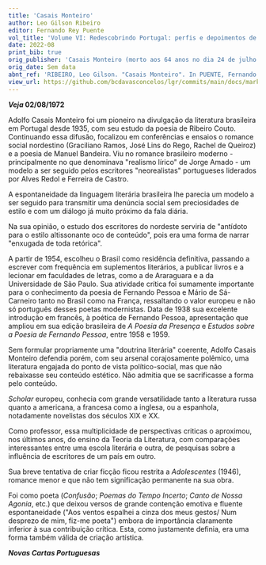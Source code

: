 ```yaml
---
title: 'Casais Monteiro'
author: Leo Gilson Ribeiro
editor: Fernando Rey Puente
vol_title: 'Volume VI: Redescobrindo Portugal: perfis e depoimentos de alguns escritores portugueses'
date: 2022-08
print_bib: true
orig_publisher: 'Casais Monteiro (morto aos 64 anos no dia 24 de julho de 1972 em São Paulo quando se preparava para ministrar um curso de Teoria da Literatura na FFLCH da USP)'
orig_date: Sem data
abnt_ref: 'RIBEIRO, Leo Gilson. "Casais Monteiro". In PUENTE, Fernando Rey (org.) <em>Volume 6: Redescobrindo Portugal: perfis e depoimentos de alguns escritores portugueses</em>, 2022. Publicação original: Casais Monteiro (morto aos 64 anos no dia 24 de julho de 1972 em São Paulo quando se preparava para ministrar um curso de Teoria da Literatura na FFLCH da USP), Sem data. URL: <a href="yml_view_url">https://github.com/bcdavasconcelos/lgr/commits/main/docs/markdown/volume-6/17-tres-breves-noticias-sobre-escritores-ou-livros-portugueses/00-casais-monteiro</a>'
view_url: https://github.com/bcdavasconcelos/lgr/commits/main/docs/markdown/volume-6/17-tres-breves-noticias-sobre-escritores-ou-livros-portugueses/00-casais-monteiro
---
```


***Veja* 02/08/1972**

Adolfo Casais Monteiro foi um pioneiro na divulgação da literatura brasileira em Portugal desde 1935, com seu estudo da poesia de Ribeiro Couto. Continuando essa difusão, focalizou em conferências e ensaios o romance social nordestino (Graciliano Ramos, José Lins do Rego, Rachel de Queiroz) e a poesia de Manuel Bandeira. Viu no romance brasileiro moderno - principalmente no que denominava "realismo lírico" de Jorge Amado - um modelo a ser seguido pelos escritores "neorealistas" portugueses liderados por Alves Redol e Ferreira de Castro.

A espontaneidade da linguagem literária brasileira lhe parecia um modelo a ser seguido para transmitir uma denúncia social sem preciosidades de estilo e com um diálogo já muito próximo da fala diária.

Na sua opinião, o estudo dos escritores do nordeste serviria de "antídoto para o estilo altissonante oco de conteúdo", pois era uma forma de narrar "enxugada de toda retórica".

A partir de 1954, escolheu o Brasil como residência definitiva, passando a escrever com frequência em suplementos literários, a publicar livros e a lecionar em faculdades de letras, como a de Araraguara e a da Universidade de São Paulo. Sua atividade crítica foi sumamente importante para o conhecimento da poesia de Fernando Pessoa e Mário de Sá-Carneiro tanto no Brasil como na França, ressaltando o valor europeu e não só português desses poetas modernistas. Data de 1938 sua excelente introdução em francês, à poética de Fernando Pessoa, apresentação que ampliou em sua edição brasileira de *A Poesia da Presença* e *Estudos sobre a Poesia de Fernando Pessoa*, entre 1958 e 1959.

Sem formular propriamente uma "doutrina literária" coerente, Adolfo Casais Monteiro defendia porém, com seu arsenal corajosamente polêmico, uma literatura engajada do ponto de vista político-social, mas que não rebaixasse seu conteúdo estético. Não admitia que se sacrificasse a forma pelo conteúdo.

*Scholar* europeu, conhecia com grande versatilidade tanto a literatura russa quanto a americana, a francesa como a inglesa, ou a espanhola, notadamente novelistas dos séculos XIX e XX.

Como professor, essa multiplicidade de perspectivas criticas o aproximou, nos últimos anos, do ensino da Teoria da Literatura, com comparações interessantes entre uma escola literária e outra, de pesquisas sobre a influência de escritores de um país em outro.

Sua breve tentativa de criar ficção ficou restrita a *Adolescentes* (1946), romance menor e que não tem significação permanente na sua obra.

Foi como poeta (*Confusão*; *Poemas do Tempo Incerto*; *Canto de Nossa Agonia*, etc.) que deixou versos de grande contenção emotiva e fluente espontaneidade ("Aos ventos espalhei a cinza dos meus gestos/ Num desprezo de mim, fiz-me poeta") embora de importância claramente inferior à sua contribuição crítica. Esta, como justamente definia, era uma forma também válida de criação artística.

***Novas Cartas Portuguesas***